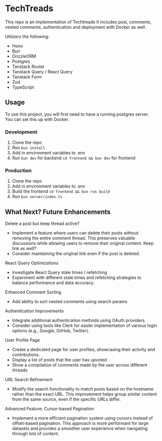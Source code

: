 # TechTreads

This repo is an implementation of Techtreads It includes post, comments, nested comments, authentication and deployment with Docker as well.

Utilizers the following:

- Hono
- Bun
- DrizzleORM
- Postgres
- Tanstack Router
- Tanstack Query / React Query
- Tanstack Form
- Zod
- TypeScript

## Usage

To use this project, you will first need to have a running postgres server. You can set this up with Docker.

### Development

1. Clone the repo
2. Run `bun install`
3. Add in environment variables to .env
4. Run `bun dev` for backend `cd frontend && bun dev` for frontend

### Production

1. Clone the repo
2. Add in environment variables to .env
3. Build the frontend `cd frontend && bun run build`
4. Run `bun server/index.ts`

## What Next? Future Enhancements

Delete a post but keep thread active?

- Implement a feature where users can delete their posts without removing the entire comment thread. This preserves valuable discussions while allowing users to remove their original content.
  Keep link as well?
- Consider maintaining the original link even if the post is deleted.

React Query Optimizations

- Investigate React Query stale times / refetching
- Experiment with different stale times and refetching strategies to balance performance and data accuracy.

Enhanced Comment Sorting

- Add ability to sort nested comments using search params

Authentication Improvements

- Integrate additional authentication methods using OAuth providers.
- Consider using tools like Clerk for easier implementation of various login options (e.g., Google, GitHub, Twitter).

User Profile Page

- Create a dedicated page for user profiles, showcasing their activity and contributions.
- Display a list of posts that the user has upvoted
- Show a compilation of comments made by the user across different threads

URL Search Refinement

- Modify the search functionality to match posts based on the hostname rather than the exact URL. This improvement helps group similar content from the same source, even if the specific URLs differ.

Advanced Feature: Cursor-based Pagination

- Implement a more efficient pagination system using cursors instead of offset-based pagination. This approach is more performant for large datasets and provides a smoother user experience when navigating through lots of content.
